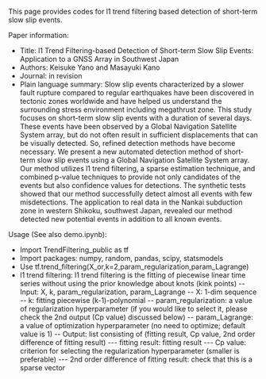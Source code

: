 This page provides codes for l1 trend filtering based detection of short-term slow slip events.

Paper information:
- Title: l1 Trend Filtering-based Detection of Short-term Slow Slip Events: Application to a GNSS Array in Southwest Japan
- Authors: Keisuke Yano and Masayuki Kano
- Journal: in revision
- Plain language summary: Slow slip events characterized by a slower fault rupture compared to regular earthquakes have been discovered in tectonic zones worldwide and have helped us understand the surrounding stress environment including megathrust zone. This study focuses on short-term slow slip events with a duration of several days. These events have been observed by a Global Navigation Satellite System array, but do not often result in sufficient displacements that can be visually detected. So, refined detection methods have become necessary. We present a new automated detection method of short-term slow slip events using a Global Navigation Satellite System array. Our method utilizes l1 trend filtering, a sparse estimation technique, and combined p-value techniques to provide not only candidates of the events but also confidence values for detections. The synthetic tests showed that our method successfully detect almost all events with few misdetections. The application to real data in the Nankai subduction zone in western Shikoku, southwest Japan, revealed our method detected new potential events in addition to all known events. 


Usage (See also demo.ipynb):

- Import TrendFiltering_public as tf
- Import packages: numpy, random, pandas, scipy, statsmodels
- Use tf.trend_filtering(X_or,k=2,param_regularization,param_Lagrange)
- l1 trend filtering: l1 trend filtering is the fitting of piecewise linear time series without using the prior knowledge about knots (kink points)
-- Input: X, k, param_regularization, param_Lagrange
-- X: 1-dim sequence
-- k: fitting piecewise (k-1)-polynomial
-- param_regularization: a value of regularization hyperparameter (if you would like to select it, please check the 2nd output (Cp value) discussed below)
-- param_Lagrange: a value of optimization hyperparameter (no need to optimize; default value is 1)
-- Output: list consisting of (fitting result, Cp value, 2nd order difference of fitting result)
--- fitting result: fitting result
--- Cp value: criterion for selecting the regularization hyperparameter (smaller is preferable)
--- 2nd order difference of fitting result: check that this is a sparse vector
